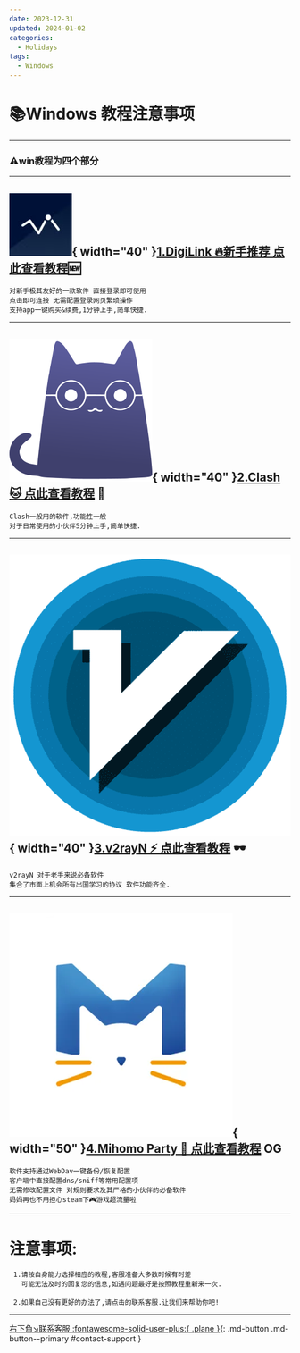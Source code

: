 ```yaml
---
date: 2023-12-31
updated: 2024-01-02
categories:
  - Holidays
tags:
  - Windows
---
```

# 📚Windows 教程注意事项
---
### ⚠️win教程为四个部分
---

## ![Image title](../../assets/photo/win/digilink/digilinklogo.png){ width="40" }[1.DigiLink 🔥新手推荐 点此查看教程](./digilink.md)🆕

    对新手极其友好的一款软件 直接登录即可使用
    点击即可连接 无需配置登录网页繁琐操作
    支持app一键购买&续费,1分钟上手,简单快捷.
    
---


## ![Image title](../../assets/photo/win/clash/clashlogo.png){ width="40" }[2.Clash 🐱 点此查看教程](./clash.md) 💼

    Clash一般用的软件,功能性一般
    对于日常使用的小伙伴5分钟上手,简单快捷.

---

## ![Image title](../../assets/photo/win/v2rayn/v2rayn.png){ width="40" }[3.v2rayN ⚡️ 点此查看教程](./v2rayn.md) 🕶

    v2rayN 对于老手来说必备软件
    集合了市面上机会所有出国学习的协议 软件功能齐全.

---

## ![Image title](../../assets/photo/win/mp/mplogo.png){ width="50" }[4.Mihomo Party 🐶 点此查看教程](./mp.md) OG

    软件支持通过WebDav一键备份/恢复配置 
    客户端中直接配置dns/sniff等常用配置项
    无需修改配置文件 对规则要求及其严格的小伙伴的必备软件
    妈妈再也不用担心steam下🎮游戏超流量啦

---

# 注意事项:

     1.请按自身能力选择相应的教程,客服准备大多数时候有时差
       可能无法及时的回复您的信息,如遇问题最好是按照教程重新来一次.

     2.如果自己没有更好的办法了,请点击的联系客服.让我们来帮助你吧!
---
[右下角↘️联系客服 :fontawesome-solid-user-plus:{ .plane }](javascript:void(0);){: .md-button .md-button--primary #contact-support }